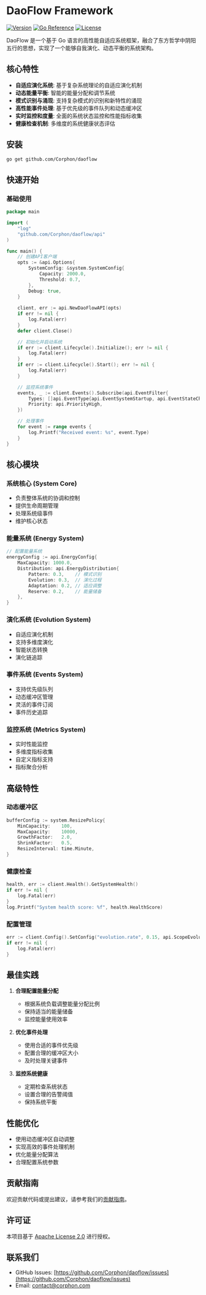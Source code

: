 
# DaoFlow Framework

[![Version](https://img.shields.io/badge/version-v2.0.0-blue.svg)](https://github.com/Corphon/daoflow)
[![Go Reference](https://pkg.go.dev/badge/github.com/Corphon/daoflow.svg)](https://pkg.go.dev/github.com/Corphon/daoflow)
[![License](https://img.shields.io/github/license/Corphon/daoflow.svg)](LICENSE)

DaoFlow 是一个基于 Go 语言的高性能自适应系统框架，融合了东方哲学中阴阳五行的思想，实现了一个能够自我演化、动态平衡的系统架构。

## 核心特性

- **自适应演化系统**: 基于复杂系统理论的自适应演化机制
- **动态能量平衡**: 智能的能量分配和调节系统
- **模式识别与涌现**: 支持复杂模式的识别和新特性的涌现
- **高性能事件处理**: 基于优先级的事件队列和动态缓冲区
- **实时监控和度量**: 全面的系统状态监控和性能指标收集
- **健康检查机制**: 多维度的系统健康状态评估

## 安装

```bash
go get github.com/Corphon/daoflow
```

## 快速开始

### 基础使用

```go
package main

import (
    "log"
    "github.com/Corphon/daoflow/api"
)

func main() {
    // 创建API客户端
    opts := &api.Options{
        SystemConfig: &system.SystemConfig{
            Capacity: 2000.0,
            Threshold: 0.7,
        },
        Debug: true,
    }
    
    client, err := api.NewDaoFlowAPI(opts)
    if err != nil {
        log.Fatal(err)
    }
    defer client.Close()

    // 初始化并启动系统
    if err := client.Lifecycle().Initialize(); err != nil {
        log.Fatal(err)
    }
    if err := client.Lifecycle().Start(); err != nil {
        log.Fatal(err)
    }

    // 监控系统事件
    events, _ := client.Events().Subscribe(api.EventFilter{
        Types: []api.EventType{api.EventSystemStartup, api.EventStateChange},
        Priority: api.PriorityHigh,
    })

    // 处理事件
    for event := range events {
        log.Printf("Received event: %s", event.Type)
    }
}
```

## 核心模块

### 系统核心 (System Core)

- 负责整体系统的协调和控制
- 提供生命周期管理
- 处理系统级事件
- 维护核心状态

### 能量系统 (Energy System)

```go
// 配置能量系统
energyConfig := api.EnergyConfig{
    MaxCapacity: 1000.0,
    Distribution: api.EnergyDistribution{
        Pattern: 0.3,    // 模式识别
        Evolution: 0.3,  // 演化过程
        Adaptation: 0.2, // 适应调整
        Reserve: 0.2,    // 能量储备
    },
}
```

### 演化系统 (Evolution System)

- 自适应演化机制
- 支持多维度演化
- 智能状态转换
- 演化链追踪

### 事件系统 (Events System)

- 支持优先级队列
- 动态缓冲区管理
- 灵活的事件订阅
- 事件历史追踪

### 监控系统 (Metrics System)

- 实时性能监控
- 多维度指标收集
- 自定义指标支持
- 指标聚合分析

## 高级特性

### 动态缓冲区

```go
bufferConfig := system.ResizePolicy{
    MinCapacity:    100,
    MaxCapacity:    10000,
    GrowthFactor:   2.0,
    ShrinkFactor:   0.5,
    ResizeInterval: time.Minute,
}
```

### 健康检查

```go
health, err := client.Health().GetSystemHealth()
if err != nil {
    log.Fatal(err)
}
log.Printf("System health score: %f", health.HealthScore)
```

### 配置管理

```go
err := client.Config().SetConfig("evolution.rate", 0.15, api.ScopeEvolution, nil)
if err != nil {
    log.Fatal(err)
}
```

## 最佳实践

1. **合理配置能量分配**
   - 根据系统负载调整能量分配比例
   - 保持适当的能量储备
   - 监控能量使用效率

2. **优化事件处理**
   - 使用合适的事件优先级
   - 配置合理的缓冲区大小
   - 及时处理关键事件

3. **监控系统健康**
   - 定期检查系统状态
   - 设置合理的告警阈值
   - 保持系统平衡

## 性能优化

- 使用动态缓冲区自动调整
- 实现高效的事件处理机制
- 优化能量分配算法
- 合理配置系统参数

## 贡献指南

欢迎贡献代码或提出建议，请参考我们的[贡献指南](CONTRIBUTING.md)。

## 许可证

本项目基于 [Apache License 2.0](LICENSE) 进行授权。

## 联系我们

- GitHub Issues: [https://github.com/Corphon/daoflow/issues](https://github.com/Corphon/daoflow/issues)
- Email: [contact@corphon.com](mailto:songkf@foxmail.com)

